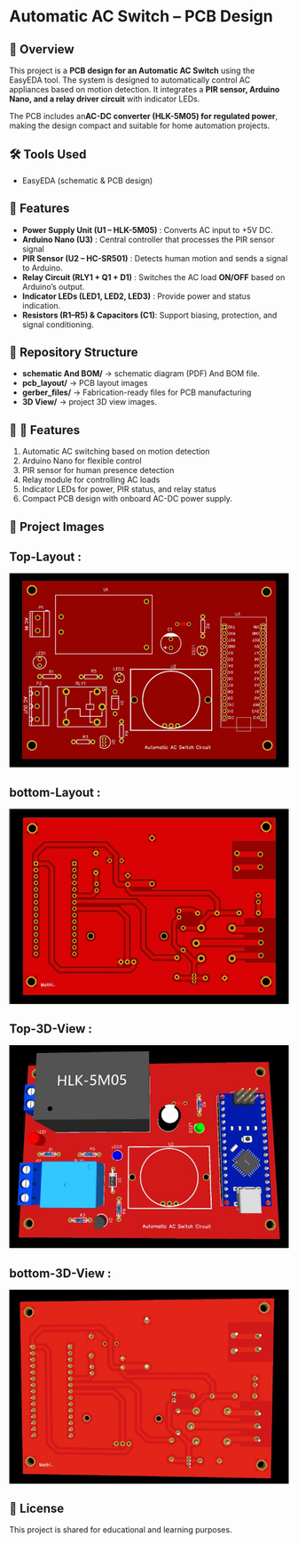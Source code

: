 # Automatic AC Switch – PCB Design

## 📌 Overview
This project is a **PCB design for an Automatic AC Switch** using the EasyEDA tool. The system is designed to automatically control AC appliances based on motion detection. It integrates a **PIR sensor, Arduino Nano, and a relay driver circuit** with indicator LEDs.

The PCB includes an**AC-DC converter (HLK-5M05) for regulated power**, making the design compact and suitable for home automation projects.

## 🛠 Tools Used
- EasyEDA (schematic & PCB design)  

## 🔧 Features
- **Power Supply Unit (U1 – HLK-5M05)** : Converts AC input to +5V DC.
- **Arduino Nano (U3)**                : Central controller that processes the PIR sensor signal
- **PIR Sensor (U2 – HC-SR501)**        : Detects human motion and sends a signal to Arduino.
- **Relay Circuit (RLY1 + Q1 + D1)**    : Switches the AC load **ON/OFF** based on Arduino’s output.
- **Indicator LEDs (LED1, LED2, LED3)** : Provide power and status indication.
- **Resistors (R1–R5) & Capacitors (C1)**: Support biasing, protection, and signal conditioning.

## 📂 Repository Structure
- **schematic And BOM/** → schematic diagram (PDF) And BOM file.
- **pcb_layout/** → PCB layout images  
- **gerber_files/** → Fabrication-ready files for PCB manufacturing  
- **3D View/** → project 3D view images.  

## 🚀 🔧 Features

1. Automatic AC switching based on motion detection
2. Arduino Nano for flexible control
3. PIR sensor for human presence detection
4. Relay module for controlling AC loads
5. Indicator LEDs for power, PIR status, and relay status
6. Compact PCB design with onboard AC-DC power supply.  

## 📸 Project Images
## Top-Layout :
![top-layout](LAYOUT/top_layout.jpg)

## bottom-Layout :
![bottom-Layout](<LAYOUT/bottom _layout.jpg>)

## Top-3D-View :
![Top-3D-View](<3D MODEL/top_3D_view.jpg>)

## bottom-3D-View :
![bottom-3D-View](<3D MODEL/bottom_3D_view.jpg>)

## 📄 License
This project is shared for educational and learning purposes.
